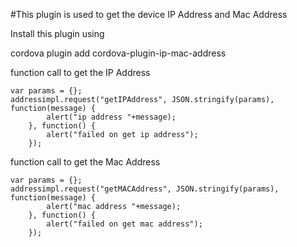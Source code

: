 #This plugin is used to get the device IP Address and Mac Address

Install this plugin using 

cordova plugin add cordova-plugin-ip-mac-address 

function call to get the IP Address

	var params = {};
    addressimpl.request("getIPAddress", JSON.stringify(params), function(message) {
        	alert("ip address "+message);
        }, function() {
        	alert("failed on get ip address");
        });

function call to get the Mac Address

	var params = {};
	addressimpl.request("getMACAddress", JSON.stringify(params), function(message) {
        	alert("mac address "+message);
        }, function() {
        	alert("failed on get mac address");
        });
